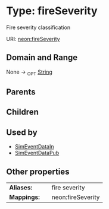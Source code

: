
# Type: fireSeverity


Fire severity classification

URI: [neon:fireSeverity](https://data.neonscience.org/fireSeverity)


## Domain and Range

None ->  <sub>OPT</sub> [String](types/String.md)

## Parents


## Children


## Used by

 * [SimEventDataIn](SimEventDataIn.md)
 * [SimEventDataPub](SimEventDataPub.md)

## Other properties

|  |  |  |
| --- | --- | --- |
| **Aliases:** | | fire severity |
| **Mappings:** | | neon:fireSeverity |

